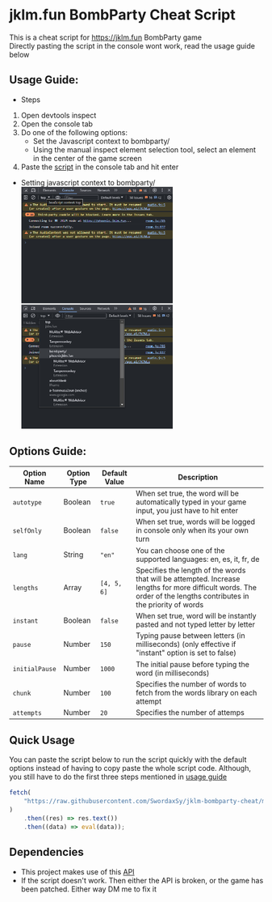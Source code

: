 # jklm.fun BombParty Cheat Script

This is a cheat script for https://jklm.fun BombParty game<br />
Directly pasting the script in the console wont work, read the usage guide below

## Usage Guide:

-   Steps

1. Open devtools inspect
2. Open the console tab
3. Do one of the following options:
    - Set the Javascript context to bombparty/
    - Using the manual inspect element selection tool, select an element in the center of the game screen
4. Paste the [script](index.js) in the console tab and hit enter

-   Setting javascript context to bombparty/<br />
    <img src="./docs/screenshot-1.png" width="300" /> <img src="./docs/screenshot-2.png" width="300" />

## Options Guide:

| Option Name    | Option Type | Default Value | Description                                                                                                                                                        |
| -------------- | ----------- | ------------- | ------------------------------------------------------------------------------------------------------------------------------------------------------------------ |
| `autotype`     | Boolean     | `true`        | When set true, the word will be automatically typed in your game input, you just have to hit enter                                                                 |
| `selfOnly`     | Boolean     | `false`       | When set true, words will be logged in console only when its your own turn                                                                                         |
| `lang`         | String      | `"en"`        | You can choose one of the supported languages: en, es, it, fr, de                                                                                                  |
| `lengths`      | Array       | `[4, 5, 6]`   | Specifies the length of the words that will be attempted. Increase lengths for more difficult words. The order of the lengths contributes in the priority of words |
| `instant`      | Boolean     | `false`       | When set true, word will be instantly pasted and not typed letter by letter                                                                                        |
| `pause`        | Number      | `150`         | Typing pause between letters (in milliseconds) (only effective if "instant" option is set to false)                                                                |
| `initialPause` | Number      | `1000`        | The initial pause before typing the word (in milliseconds)                                                                                                         |
| `chunk`        | Number      | `100`         | Specifies the number of words to fetch from the words library on each attempt                                                                                      |
| `attempts`     | Number      | `20`          | Specifies the number of attemps                                                                                                                                    |

## Quick Usage

You can paste the script below to run the script quickly with the default options instead of having to copy paste the whole script code. Although, you still have to do the first three steps mentioned in [usage guide](#usage-guide)

```js
fetch(
    "https://raw.githubusercontent.com/SwordaxSy/jklm-bombparty-cheat/main/index.js"
)
    .then((res) => res.text())
    .then((data) => eval(data));
```

## Dependencies

-   This project makes use of this [API](https://random-word-api.herokuapp.com/)
-   If the script doesn't work. Then either the API is broken, or the game has been patched. Either way DM me to fix it
